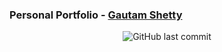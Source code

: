 ### Personal Portfolio - [Gautam Shetty]([https://gautam-shetty.github.io/](https://gautam-shetty.github.io/))


<p  align="center">

<img  alt="GitHub last commit"  src="https://img.shields.io/github/last-commit/gautam-shetty/gautam-shetty.github.io">

</p>
